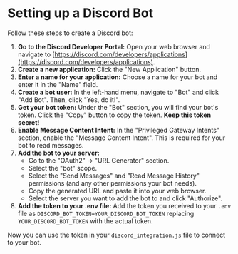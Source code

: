 # Setting up a Discord Bot

Follow these steps to create a Discord bot:

1.  **Go to the Discord Developer Portal:** Open your web browser and navigate to [https://discord.com/developers/applications](https://discord.com/developers/applications).
2.  **Create a new application:** Click the "New Application" button.
3.  **Enter a name for your application:** Choose a name for your bot and enter it in the "Name" field.
4.  **Create a bot user:** In the left-hand menu, navigate to "Bot" and click "Add Bot". Then, click "Yes, do it!".
5.  **Get your bot token:** Under the "Bot" section, you will find your bot's token. Click the "Copy" button to copy the token. **Keep this token secret!**
6.  **Enable Message Content Intent:** In the "Privileged Gateway Intents" section, enable the "Message Content Intent". This is required for your bot to read messages.
7.  **Add the bot to your server:**
    *   Go to the "OAuth2" -> "URL Generator" section.
    *   Select the "bot" scope.
    *   Select the "Send Messages" and "Read Message History" permissions (and any other permissions your bot needs).
    *   Copy the generated URL and paste it into your web browser.
    *   Select the server you want to add the bot to and click "Authorize".
8.  **Add the token to your .env file:** Add the token you received to your `.env` file as `DISCORD_BOT_TOKEN=YOUR_DISCORD_BOT_TOKEN` replacing `YOUR_DISCORD_BOT_TOKEN` with the actual token.

Now you can use the token in your `discord_integration.js` file to connect to your bot.

